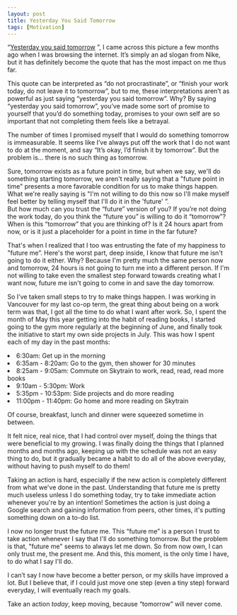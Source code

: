 ```yaml
---
layout: post
title: Yesterday You Said Tomorrow 
tags: [Motivation]
---
```


“[Yesterday you said tomorrow](http://livewholebefree.com/wordpress/wp-content/uploads/2012/10/yesterday-tomorrow-nike.jpg)
”, I came across this picture a few months ago when I was browsing the internet. It’s simply an ad slogan from Nike, but it has definitely become the quote that has the most impact on me thus far.

This quote can be interpreted as “do not procrastinate”, or “finish your work today, do not leave it to tomorrow”, but to me, these interpretations aren’t as powerful as just saying “yesterday you said tomorrow”. Why? By saying “yesterday you said tomorrow”, you’ve made some sort of promise to yourself that you’d do something today, promises to your own self are so important that not completing them feels like a betrayal.

The number of times I promised myself that I would do something tomorrow is immeasurable. It seems like I’ve always put off the work that I do not want to do at the moment, and say “It’s okay, I’d finish it by tomorrow”. But the problem is… there is no such thing as tomorrow. 

Sure, tomorrow exists as a future point in time, but when we say, we'll do something starting tomorrow, we aren't really saying that a "future point in time" presents a more favorable condition for us to make things happen. What we're really saying is "I'm not willing to do this now so I'll make myself feel better by telling myself that I'll do it in the 'future' ”. 
<br>But how much can you trust the “future” version of you? If you’re not doing the work today, do you think the “future you” is willing to do it “tomorrow”? When is this “tomorrow” that you are thinking of? Is it 24 hours apart from now, or is it just a placeholder for a point in time in the far future?

That's when I realized that I too was entrusting the fate of my happiness to "future me”. Here's the worst part, deep inside, I know that future me isn't going to do it either. Why? Because I'm pretty much the same person now and tomorrow, 24 hours is not going to turn me into a different person. If I'm not willing to take even the smallest step forward towards creating what I want now, future me isn't going to come in and save the day tomorrow. 

So I’ve taken small steps to try to make things happen. I was working in Vancouver for my last co-op term, the great thing about being on a work term was that, I got all the time to do what I want after work. So, I spent the month of May this year getting into the habit of reading books, I started going to the gym more regularly at the beginning of June, and finally took the initiative to start my own side projects in July. This was how I spent each of my day in the past months:

<li> 6:30am: Get up in the morning </li>
<li> 6:35am - 8:20am: Go to the gym, then shower for 30 minutes </li>
<li> 8:25am - 9:05am: Commute on Skytrain to work, read, read, read more books </li>
<li> 9:10am - 5:30pm: Work </li>
<li> 5:35pm - 10:53pm: Side projects and do more reading </li>
<li> 11:00pm - 11:40pm: Go home and more reading on Skytrain </li>

Of course, breakfast, lunch and dinner were squeezed sometime in between.

It felt nice, real nice, that I had control over myself, doing the things that were beneficial to my growing. I was finally doing the things that I planned months and months ago, keeping up with the schedule was not an easy thing to do, but it gradually became a habit to do all of the above everyday, without having to push myself to do them! 

Taking an action is hard, especially if the new action is completely different from what we've done in the past. Understanding that future me is pretty much useless unless I do something today, try to take immediate action whenever you're by an intention! Sometimes the action is just doing a Google search and gaining information from peers, other times, it's putting something down on a to-do list. 

I now no longer trust the future me. This “future me” is a person I trust to take action whenever I say that I'll do something tomorrow. But the problem is that, "future me" seems to always let me down. So from now own, I can only trust me, the present me. And this, this moment, is the only time I have, to do what I say I'll do.

I can’t say I now have become a better person, or my skills have improved a lot. But I believe that, if I could just move one step (even a tiny step) forward everyday, I will eventually reach my goals.

Take an action *today*, keep moving, because “tomorrow” will never come.